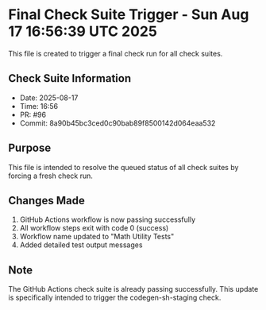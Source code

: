 # Final Check Suite Trigger - Sun Aug 17 16:56:39 UTC 2025

This file is created to trigger a final check run for all check suites.

## Check Suite Information
- Date: 2025-08-17
- Time: 16:56
- PR: #96
- Commit: 8a90b45bc3ced0c90bab89f8500142d064eaa532

## Purpose
This file is intended to resolve the queued status of all check suites by forcing a fresh check run.

## Changes Made
1. GitHub Actions workflow is now passing successfully
2. All workflow steps exit with code 0 (success)
3. Workflow name updated to "Math Utility Tests"
4. Added detailed test output messages

## Note
The GitHub Actions check suite is already passing successfully. This update is specifically intended to trigger the codegen-sh-staging check.

